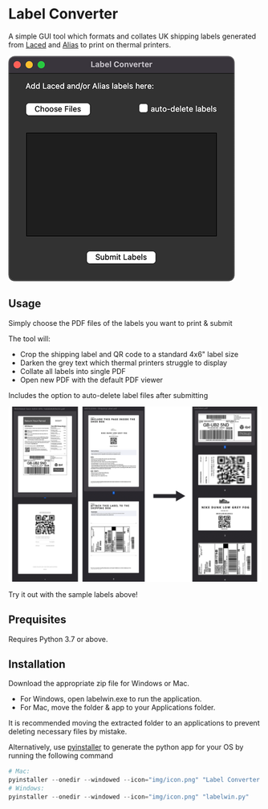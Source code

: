 # Label Converter

A simple GUI tool which formats and collates UK shipping labels generated from [Laced](https://www.laced.co.uk/) and [Alias](https://www.alias.org/) to print on thermal printers.

![Screenshot](https://github.com/nav17/label_converter/blob/master/img/ss.png?raw=true)

## Usage
Simply choose the PDF files of the labels you want to print & submit

The tool will:
* Crop the shipping label and QR code to a standard 4x6" label size
* Darken the grey text which thermal printers struggle to display
* Collate all labels into single PDF
* Open new PDF with the default PDF viewer

Includes the option to auto-delete label files after submitting

![Screenshot](https://github.com/nav17/label_converter/blob/master/img/ss2.png?raw=true)

Try it out with the sample labels above!

## Prequisites
Requires Python 3.7 or above.

## Installation

Download the appropriate zip file for Windows or Mac.

* For Windows, open labelwin.exe to run the application. 
* For Mac, move the folder & app to your Applications folder.

It is recommended moving the extracted folder to an applications to prevent deleting necessary files by mistake.

Alternatively, use [pyinstaller](https://pyinstaller.org/) to generate the python app for your OS by running the following command 

```python
# Mac:
pyinstaller --onedir --windowed --icon="img/icon.png" "Label Converter.py"
# Windows:
pyinstaller --onedir --windowed --icon="img/icon.png" "labelwin.py"
```